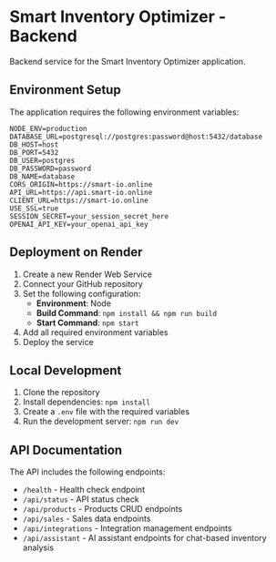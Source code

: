 # Smart Inventory Optimizer - Backend

Backend service for the Smart Inventory Optimizer application.

## Environment Setup

The application requires the following environment variables:

```
NODE_ENV=production
DATABASE_URL=postgresql://postgres:password@host:5432/database
DB_HOST=host
DB_PORT=5432
DB_USER=postgres
DB_PASSWORD=password
DB_NAME=database
CORS_ORIGIN=https://smart-io.online
API_URL=https://api.smart-io.online
CLIENT_URL=https://smart-io.online
USE_SSL=true
SESSION_SECRET=your_session_secret_here
OPENAI_API_KEY=your_openai_api_key
```

## Deployment on Render

1. Create a new Render Web Service
2. Connect your GitHub repository
3. Set the following configuration:
   - **Environment**: Node
   - **Build Command**: `npm install && npm run build`
   - **Start Command**: `npm start`
4. Add all required environment variables
5. Deploy the service

## Local Development

1. Clone the repository
2. Install dependencies: `npm install`
3. Create a `.env` file with the required variables
4. Run the development server: `npm run dev`

## API Documentation

The API includes the following endpoints:

- `/health` - Health check endpoint
- `/api/status` - API status check
- `/api/products` - Products CRUD endpoints
- `/api/sales` - Sales data endpoints
- `/api/integrations` - Integration management endpoints
- `/api/assistant` - AI assistant endpoints for chat-based inventory analysis 